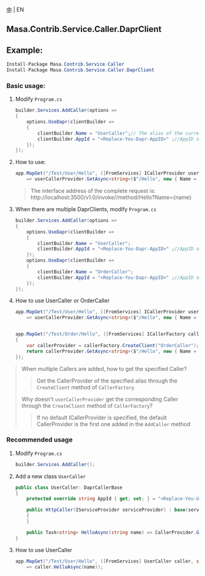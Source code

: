 [中](README.zh-CN.md) | EN

## Masa.Contrib.Service.Caller.DaprClient

## Example:

````c#
Install-Package Masa.Contrib.Service.Caller
Install-Package Masa.Contrib.Service.Caller.DaprClient
````

### Basic usage:

1. Modify `Program.cs`

    ```` C#
    builder.Services.AddCaller(options =>
    {
        options.UseDapr(clientBuilder =>
        {
            clientBuilder.Name = "UserCaller";// The alias of the current Caller, when there is only one Provider, you can not assign a value to Name
            clientBuilder.AppId = "<Replace-You-Dapr-AppID>" ;//AppID of the callee dapr
        });
    });
    ````

2. How to use:

    ```` C#
    app.MapGet("/Test/User/Hello", ([FromServices] ICallerProvider userCallerProvider, string name)
        => userCallerProvider.GetAsync<string>($"/Hello", new { Name = name }));
    ````

   > The interface address of the complete request is: http://localhost:3500/v1.0/invoke/<Replace-You-Dapr-AppID>/method/Hello?Name={name}

3. When there are multiple DaprClients, modify `Program.cs`

    ```` C#
    builder.Services.AddCaller(options =>
    {
        options.UseDapr(clientBuilder =>
        {
            clientBuilder.Name = "UserCaller";
            clientBuilder.AppId = "<Replace-You-Dapr-AppID>" ;//AppID of the callee User service Dapr
        });
        options.UseDapr(clientBuilder =>
        {
            clientBuilder.Name = "OrderCaller";
            clientBuilder.AppId = "<Replace-You-Dapr-AppID>" ;//AppID of the callee Order service Dapr
        });
    });
    ````

4. How to use UserCaller or OrderCaller

    ```` C#
    app.MapGet("/Test/User/Hello", ([FromServices] ICallerProvider userCallerProvider, string name)
        => userCallerProvider.GetAsync<string>($"/Hello", new { Name = name }));


    app.MapGet("/Test/Order/Hello", ([FromServices] ICallerFactory callerFactory, string name) =>
    {
        var callerProvider = callerFactory.CreateClient("OrderCaller");
        return callerProvider.GetAsync<string>($"/Hello", new { Name = name });
    });
    ````

> When multiple Callers are added, how to get the specified Caller?
>> Get the CallerProvider of the specified alias through the `CreateClient` method of `CallerFactory`
>
> Why doesn't `userCallerProvider` get the corresponding Caller through the `CreateClient` method of `CallerFactory`?
>> If no default ICallerProvider is specified, the default CallerProvider is the first one added in the `AddCaller` method

### Recommended usage

1. Modify `Program.cs`

    ```` C#
    builder.Services.AddCaller();
    ````

2. Add a new class `UserCaller`

    ```` C#
    public class UserCaller: DaprCallerBase
    {
        protected override string AppId { get; set; } = "<Replace-You-UserService-Dapr-AppID>";

        public HttpCaller(IServiceProvider serviceProvider) : base(serviceProvider)
        {
        }

        public Task<string> HelloAsync(string name) => CallerProvider.GetStringAsync($"/Hello", new { Name = name });
    }
    ````

3. How to use UserCaller

    ```` C#
    app.MapGet("/Test/User/Hello", ([FromServices] UserCaller caller, string name)
        => caller.HelloAsync(name));
    ````